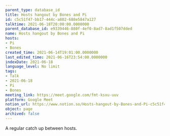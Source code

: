 ```yaml
---
parent_type: database_id
title: Hosts hangout by Bones and Pi
id: c5c51f47-bb17-444c-a802-688e5847a127
talktime: 2021-06-18T20:00:00.0000000
parent_database_id: e9339446-880f-4ef0-8ad7-8ad1f507dded
name: Hosts hangout by Bones and Pi
hosts:
- Pi
- Bones
created_time: 2021-06-14T19:01:00.0000000
last_edited_time: 2021-06-16T23:54:00.0000000
indexDate: 2021-06-18
language_level: No limit
tags:
- Talk
- 2021-06-18
- Pi
- Bones
meeting_link: https://meet.google.com/fmt-ksxu-uuv
platform: Google Meet
notion_url: https://www.notion.so/Hosts-hangout-by-Bones-and-Pi-c5c51f47bb17444ca802688e5847a127
object: page
archived: false
---
```


A regular catch up between hosts.


